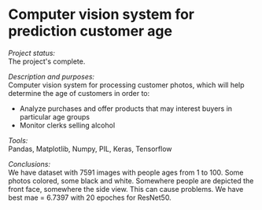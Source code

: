 #  Computer vision system for prediction customer age

*Project status:*  
The project's complete.

*Description and purposes:*  
Computer vision system for processing customer photos, which will help determine the age of customers in order to:
- Analyze purchases and offer products that may interest buyers in particular age groups
- Monitor clerks selling alcohol

*Tools:*  
Pandas, Matplotlib, Numpy, PIL, Keras, Tensorflow

*Conclusions:*  
We have dataset with 7591 images with people ages from 1 to 100. Some photos colored, some black and white. Somewhere people are depicted the front face, somewhere the side view. This can cause problems.
We have best mae = 6.7397 with 20 epoches for ResNet50.
